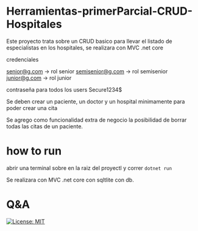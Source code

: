 # Herramientas-primerParcial-CRUD-Hospitales
Este proyecto trata sobre un CRUD basico para llevar el listado de especialistas en los hospitales, se realizara con MVC  .net core

credenciales

senior@g.com -> rol senior
semisenior@g.com -> rol semisenior
junior@g.com	-> rol junior

contraseña para todos los users
Secure1234$

Se deben crear un paciente, un doctor y un hospital minimamente para poder crear una cita

Se agrego como funcionalidad extra de negocio la posibilidad de borrar todas las citas de un paciente.

# how to run

abrir una terminal sobre en la raiz del proyectl y correr `dotnet run`

Se realizara con MVC .net core con sqltlite con db.

# Q&A

[![License: MIT](https://img.shields.io/badge/License-MIT-yellow.svg)](https://opensource.org/licenses/MIT)
